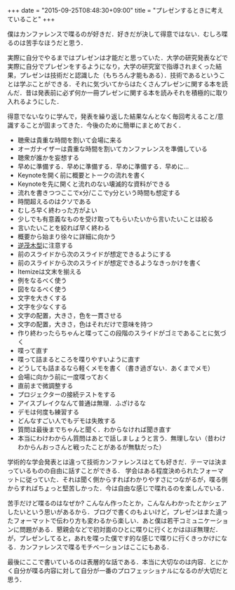 +++
date = "2015-09-25T08:48:30+09:00"
title = "プレゼンするときに考えていること"
+++

僕はカンファレンスで喋るのが好きだ．好きだが決して得意ではない．むしろ喋るのは苦手なほうだと思う．

実際に自分でやるまではプレゼンは才能だと思っていた．大学の研究発表などで実際に自分でプレゼンをするようになり，大学の研究室で指導されまくった結果，プレゼンは技術だと認識した（もちろん才能もある）．技術であるということは学ぶことができる．それに気づいてからはたくさんプレゼンに関する本を読んだ．昔は発表前に必ず何か一冊プレゼンに関する本を読みそれを積極的に取り入れるようにした．

得意でないなりに学んで，発表を繰り返した結果なんとなく毎回考えること/意識することが固まってきた．今後のために簡単にまとめておく．

- 聴衆は貴重な時間を割いて会場に来る
- オーガナイザーは貴重な時間を割いてカンファレンスを準備している
- 聴衆が誰かを妄想する
- 早めに準備する．早めに準備する．早めに準備する．早めに...
- Keynoteを開く前に概要とトークの流れを書く
- Keynoteを先に開くと流れのない壊滅的な資料ができる
- 流れを書きつつここでx分/ここでy分という時間も想定する
- 時間超えるのはクソである
- むしろ早く終わった方がよい
- 少しでも有意義なものを受け取ってもらいたいから言いたいことは絞る
- 言いたいことを絞れば早く終わる
- 概要から始まり徐々に詳細に向かう
- [逆茂木型](http://www.csg.ci.i.u-tokyo.ac.jp/~chiba/writing/sld012.htm)に注意する
- 前のスライドから次のスライドが想定できるようにする
- 前のスライドから次のスライドが想定できるようなきっかけを書く
- Itemizeは文末を揃える
- 例をなるべく使う
- 図をなるべく使う
- 文字を大きくする
- 文字を少なくする
- 文字の配置，大きさ，色を一貫させる
- 文字の配置，大きさ，色はそれだけで意味を持つ
- 作り終わったらちゃんと喋ってこの段階のスライドがゴミであることに気づく
- 喋って直す
- 喋って詰まるところを喋りやすいように直す
- どうしても詰まるなら軽くメモを書く（書き過ぎない．あくまでメモ）
- 会場に向かう前に一度喋っておく
- 直前まで微調整する
- プロジェクターの接続テストをする
- アイスブレイクなんて普通は無理．ふざけるな
- デモは何度も練習する
- どんなすごい人でもデモは失敗する
- 質問は最後までちゃんと聞く．わからなければ聞き直す
- 本当にわけわからん質問はあとで話しましょうと言う．無理しない（昔わけわからんおっさんと戦ったことがあるが無駄だった）

学術的な学会発表とは違って技術カンファレンスはとても好きだ．テーマは決まっているものの自由に話すことができる．
学会はある程度決められたフォーマットに従っていた．それは聞く側からすればわかりやすさにつながるが，喋る側からすればちょっと堅苦しかった．今は自由な感じで喋れるのを楽しんでいる．

苦手だけど喋るのはなぜか? こんなん作ったとか，こんなんわかったとかシェアしたいという思いがあるから．ブログで書くのもよいけど，プレゼンはまた違ったフォーマットで伝わり方も変わるから楽しい．あと僕は若干コミュニケーションに問題がある．懇親会などで初対面のひとに喋りに行くとかはほぼ無理だ．が，プレゼンしてると，あれを喋った僕です的な感じで喋りに行くきっかけになる．カンファレンスで喋るモチベーションはここにもある．

最後にここで書いているのは表層的な話である．本当に大切なのは内容．とにかく自分が喋る内容に対して自分が一番のプロフェッショナルになるのが大切だと思う．
